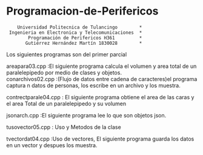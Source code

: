 # Programacion-de-Perifericos
        Universidad Politecnica de Tulancingo        *
     Ingenieria en Electronica y Telecomunicaciones  *
            Programación de Perifericos H361         *
           Gutiérrez Hernández Martín 1830028        *
Los siguientes programas son del primer parcial

areapara03.cpp :El siguiente programa calcula el volumen y area total de un paralelepipedo por medio de clases y objetos.            
conarchivos02.cpp :(Flujo de datos entre cadena de caracteres)el programa captura n datos de personas, los escribe en un archivo y los muestra.       

contrectparale04.cpp : El siguiente programa obtiene el area de las caras y el area Total de un paralelepipedo y su volumen

jsonarch.cpp :El siguiente programa lee lo que son objetos json.

tusovector05.cpp : Uso y Metodos de la clase <Vector>  
  
tvectordat04.cpp :Uso de vectores, El siguiente programa guarda los datos en un vector y despues los muestra. 
